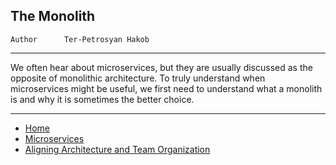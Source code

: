 ## The Monolith

```info
Author      Ter-Petrosyan Hakob
```

---

We often hear about microservices, but they are usually discussed as the opposite of monolithic architecture. 
To truly understand when microservices might be useful, we first need to understand what a monolith is and why it is sometimes the better choice.

---

- [Home](./../../README.md)
- [Microservices](./../tutorials.md)
- [Aligning Architecture and Team Organization](./3_Aligning_Architecture_and_Team_Organization.md)